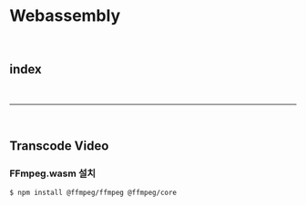 # Webassembly

<br>

## index

<br>

---

<br>


## Transcode Video

### FFmpeg.wasm 설치

```bash
$ npm install @ffmpeg/ffmpeg @ffmpeg/core
```



























